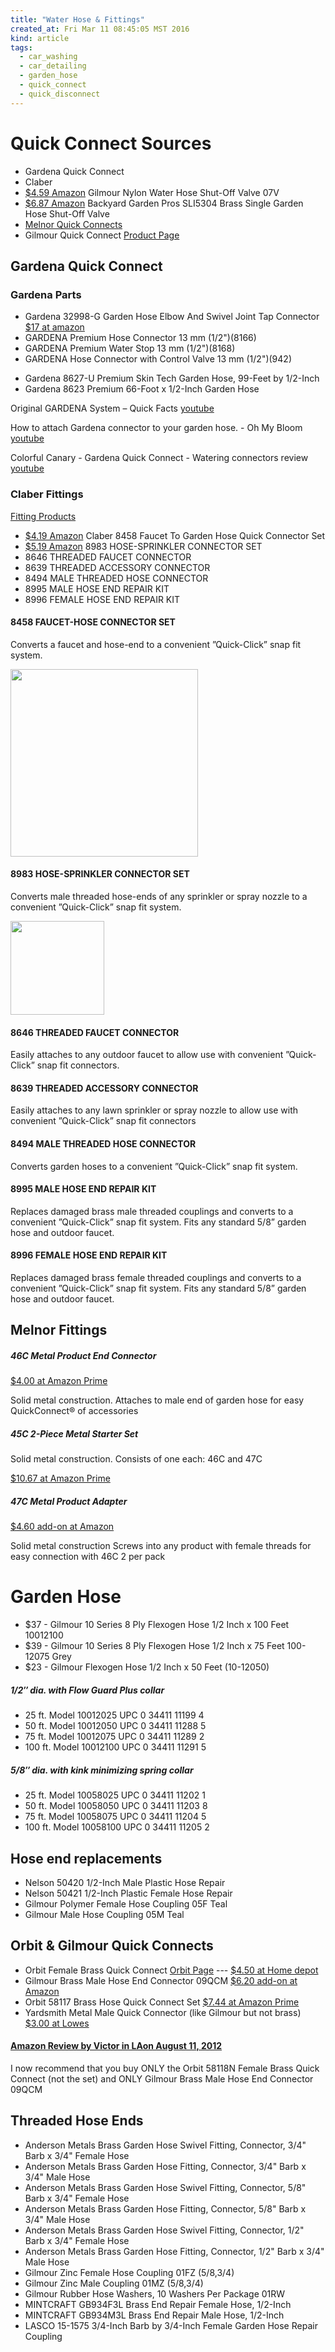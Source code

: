 ```yaml
---
title: "Water Hose & Fittings"
created_at: Fri Mar 11 08:45:05 MST 2016
kind: article
tags:
  - car_washing
  - car_detailing
  - garden_hose
  - quick_connect
  - quick_disconnect
---
```


# Quick Connect Sources

<ul>
  <li>Gardena Quick Connect</li>
  <li>Claber</li>
  <li><a href="http://www.amazon.com/Gilmour-Nylon-Water-Shut-Off-07V/dp/B00002N671" target="_blank">$4.59 Amazon</a> Gilmour Nylon Water Hose Shut-Off Valve 07V</li>
  <li><a href="http://www.amazon.com/Backyard-Garden-SLI5304-Single-Shut-Off/dp/B00KMVUS0Y/" target="_blank">$6.87 Amazon</a> Backyard Garden Pros SLI5304 Brass Single Garden Hose Shut-Off Valve</li>
  <li><a href="http://melnor.com/products-quickconnects.php" target="_blank">Melnor Quick Connects</a></li>
  <li>Gilmour Quick Connect <a href="http://gilmour.com/connectors/quick" target="_blank">Product Page</a></li>
</ul>

## Gardena Quick Connect

### Gardena Parts


<ul>
  <li> Gardena 32998-G Garden Hose Elbow And Swivel Joint Tap Connector
      <a href="http://www.amazon.com/Gardena-32998-G-Garden-Swivel-Connector/dp/B004Y9YJBY/" target="_blank">$17 at amazon</a>
  </li>
  <li>GARDENA Premium Hose Connector 13 mm (1/2")(8166)</li>
  <li>GARDENA Premium Water Stop 13 mm (1/2")(8168)</li>
  <li>GARDENA Hose Connector with Control Valve 13 mm (1/2")(942)</li>
</ul>

<ul>
  <li>Gardena 8627-U Premium Skin Tech Garden Hose, 99-Feet by 1/2-Inch</li>
  <li>Gardena 8623 Premium 66-Foot x 1/2-Inch Garden Hose</li>

</ul>

Original GARDENA System – Quick Facts <a href="https://www.youtube.com/watch?v=N0w0To5FuCU" target="_blank">youtube</a>

How to attach Gardena connector to your garden hose. - Oh My Bloom <a href="https://www.youtube.com/watch?v=2lGtkUYHTRE" target="_blank">youtube</a>

Colorful Canary - Gardena Quick Connect - Watering connectors review <a href="https://www.youtube.com/watch?v=ahBrdm6Balo" target="_blank">youtube</a>


### Claber Fittings

<a href="http://www.claberinc.com/products/irrigation.asp?sz=34&fm=55" target="_blank">Fitting Products</a>

<ul>
  <li><a href="http://www.amazon.com/Claber-8458-Faucet-Garden-Connector/dp/B000BQ7ZWE" target="_blank">$4.19 Amazon</a> Claber 8458 Faucet To Garden Hose Quick Connector Set</li>
  <li><a href="http://www.amazon.com/Claber-8983-Garden-Accessory-Connector/dp/B000BQT1CG/" target="_blank">$5.19 Amazon</a> 8983 HOSE-SPRINKLER CONNECTOR SET</li>
  <li>8646 THREADED FAUCET CONNECTOR</li>
  <li>8639 THREADED ACCESSORY CONNECTOR</li>
  <li>8494 MALE THREADED HOSE CONNECTOR</li>
  <li>8995 MALE HOSE END REPAIR KIT</li>
  <li>8996 FEMALE HOSE END REPAIR KIT</li>
</ul>




#### 8458 FAUCET-HOSE CONNECTOR SET

Converts a faucet and hose-end to a convenient ”Quick-Click” snap
fit system.

<img src="/assets/images/Claber-8458-set.jpg" width="300px">

#### 8983 HOSE-SPRINKLER CONNECTOR SET

Converts male threaded hose-ends of any sprinkler or spray nozzle to a
convenient ”Quick-Click” snap fit system.

<img src="/assets/images/Claber-8983-set.jpg" width="150px">

#### 8646 THREADED FAUCET CONNECTOR

Easily attaches to any outdoor faucet to allow use with convenient
”Quick-Click” snap fit connectors.

#### 8639 THREADED ACCESSORY CONNECTOR

Easily attaches to any lawn sprinkler or spray nozzle to allow use with
convenient ”Quick-Click” snap fit connectors

#### 8494 MALE THREADED HOSE CONNECTOR

Converts garden hoses to a convenient ”Quick-Click” snap fit system.

#### 8995 MALE HOSE END REPAIR KIT

Replaces damaged brass male threaded couplings and converts to a
convenient ”Quick-Click” snap fit system. Fits any standard 5/8”
garden hose and outdoor faucet.

#### 8996 FEMALE HOSE END REPAIR KIT

Replaces damaged brass female threaded couplings and converts to a
convenient ”Quick-Click” snap fit system. Fits any standard 5/8”
garden hose and outdoor faucet.


## Melnor Fittings

##### 46C Metal Product End Connector

<a href="http://www.amazon.com/Melnor-46C-Metal-Product-Connector/dp/B00004SDZ6" target="_blank">$4.00 at Amazon Prime</a>

Solid metal construction.
Attaches to male end of garden hose for easy QuickConnect® of accessories

##### 45C 2-Piece Metal Starter Set

Solid metal construction.
Consists of one each: 46C and 47C

<a href="http://www.amazon.com/Melnor-2-Piece-Metal-Starter-Set/dp/B00004SDZ5/" target="_blank">$10.67 at Amazon Prime</a>

##### 47C Metal Product Adapter

<a href="http://www.amazon.com/Melnor-47C-Metal-Product-Adapter/dp/B00004SDZ7/" target="_blank">$4.60 add-on at Amazon</a>

Solid metal construction
Screws into any product with female threads for easy connection with 46C
2 per pack


# Garden Hose

<ul>
  <li>$37 - Gilmour 10 Series 8 Ply Flexogen Hose 1/2 Inch x 100 Feet 10012100</li>
  <li>$39 - Gilmour 10 Series 8 Ply Flexogen Hose 1/2 Inch x 75 Feet 100-12075 Grey</li>
  <li>$23 - Gilmour Flexogen Hose 1/2 Inch x 50 Feet (10-12050)</li>

</ul>

##### 1/2″ dia. with Flow Guard Plus collar

<ul>
  <li>25 ft. 	Model 10012025 UPC    0 34411 11199 4</li>
  <li>50 ft. 	Model 10012050 UPC    0 34411 11288 5</li>
  <li>75 ft. 	Model 10012075 UPC    0 34411 11289 2</li>
  <li>100 ft. 	Model 10012100 UPC    0 34411 11291 5</li>
</ul>

##### 5/8″ dia. with kink minimizing spring collar

<ul>
  <li>25 ft. 	Model 10058025 UPC    0 34411 11202 1</li>
  <li>50 ft. 	Model 10058050 UPC    0 34411 11203 8</li>
  <li>75 ft. 	Model 10058075 UPC    0 34411 11204 5</li>
  <li>100 ft. 	Model 10058100 UPC    0 34411 11205 2</li>
</ul>

## Hose end replacements

<ul>
  <li>Nelson 50420 1/2-Inch Male Plastic Hose Repair</li>
  <li>Nelson 50421 1/2-Inch Plastic Female Hose Repair</li>
  <li>Gilmour Polymer Female Hose Coupling 05F Teal</li>
  <li>Gilmour Male Hose Coupling 05M Teal</li>
</ul>


## Orbit & Gilmour Quick Connects

<ul>
  <li> Orbit Female Brass Quick Connect
    <a href="https://www.orbitonline.com/products/hose-watering/quick-connects/quick-connects/brass-quick-connect/female-brass-quick-connect" target="_blank">Orbit Page</a>
    ---
    <a href="http://www.homedepot.com/p/Orbit-Female-Metal-Quick-Connect-27939/100659283" target="_blank">$4.50 at Home depot</a>
  </li>
  <li> Gilmour Brass Male Hose End Connector 09QCM 
    <a href="http://www.amazon.com/Gilmour-Brass-Male-Connector-09QCM/dp/B0008IUQH6/" target="_blank">$6.20 add-on at Amazon</a>
  </li>
  <li> Orbit 58117 Brass Hose Quick Connect Set
    <a href="http://www.amazon.com/Orbit-58117-Brass-Quick-Connect/dp/B00004S25O/" target="_blank">$7.44 at Amazon Prime</a>
  </li>
  <li> Yardsmith Metal Male Quick Connector (like Gilmour but not brass)
    <a href="http://www.lowes.com/pd_228719-30775-8820_1z0um3v__?productId=50328305" target="_blank">$3.00 at Lowes</a>
  </li>
</ul>


#### <a href="http://www.amazon.com/Orbit-58117-Brass-Quick-Connect/dp/B00004S25O/" target="_blank">Amazon Review by Victor in LAon August 11, 2012</a>

I now recommend that you buy ONLY the Orbit 58118N Female Brass Quick
Connect (not the set) and ONLY Gilmour Brass Male Hose End Connector 09QCM

## Threaded Hose Ends

<ul>
  <li>Anderson Metals Brass Garden Hose Swivel Fitting, Connector, 3/4" Barb x 3/4" Female Hose</li>
  <li>Anderson Metals Brass Garden Hose Fitting, Connector, 3/4" Barb x 3/4" Male Hose</li>
  <li>Anderson Metals Brass Garden Hose Swivel Fitting, Connector, 5/8" Barb x 3/4" Female Hose</li>
  <li>Anderson Metals Brass Garden Hose Fitting, Connector, 5/8" Barb x 3/4" Male Hose</li>
  <li>Anderson Metals Brass Garden Hose Swivel Fitting, Connector, 1/2" Barb x 3/4" Female Hose</li>
  <li>Anderson Metals Brass Garden Hose Fitting, Connector, 1/2" Barb x 3/4" Male Hose</li>
  <li>Gilmour Zinc Female Hose Coupling 01FZ (5/8,3/4)</li>
  <li>Gilmour Zinc Male Coupling 01MZ (5/8,3/4)</li>
  <li>Gilmour Rubber Hose Washers, 10 Washers Per Package 01RW</li>
  <li>MINTCRAFT GB934F3L Brass End Repair Female Hose, 1/2-Inch</li>
  <li>MINTCRAFT GB934M3L Brass End Repair Male Hose, 1/2-Inch</li>
  <li>LASCO 15-1575 3/4-Inch Barb by 3/4-Inch Female Garden Hose Repair Coupling</li>
</ul>

<!--
html boilerplate
<a href="" target="_blank"></a>
<img src="" width="400px">
<ul>
  <li></li>
</ul>
-->
